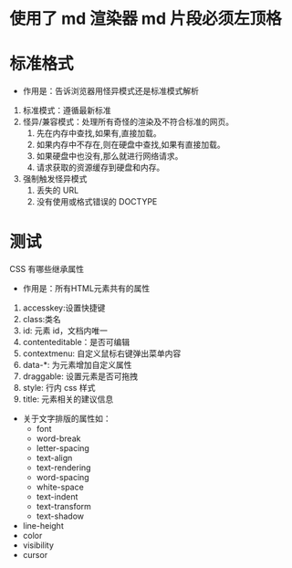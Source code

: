 # 使用了 md 渲染器 md 片段必须左顶格

# 标准格式
- 作用是：告诉浏览器用怪异模式还是标准模式解析

1. 标准模式：遵循最新标准
2. 怪异/兼容模式：处理所有奇怪的渲染及不符合标准的网页。
   1. 先在内存中查找,如果有,直接加载。
   2. 如果内存中不存在,则在硬盘中查找,如果有直接加载。
   3. 如果硬盘中也没有,那么就进行网络请求。
   4. 请求获取的资源缓存到硬盘和内存。
3. 强制触发怪异模式
   1. 丢失的 URL
   2. 没有使用或格式错误的 DOCTYPE


# 测试

CSS 有哪些继承属性
- 作用是：所有HTML元素共有的属性

1. accesskey:设置快捷键
2. class:类名
3. id: 元素 id，文档内唯一
4. contenteditable：是否可编辑
5. contextmenu: 自定义鼠标右键弹出菜单内容
6. data-*: 为元素增加自定义属性
7. draggable: 设置元素是否可拖拽
8. style: 行内 css 样式
9. title: 元素相关的建议信息

- 关于文字排版的属性如：
  - font
  - word-break
  - letter-spacing
  - text-align
  - text-rendering
  - word-spacing
  - white-space
  - text-indent
  - text-transform
  - text-shadow
- line-height
- color
- visibility
- cursor